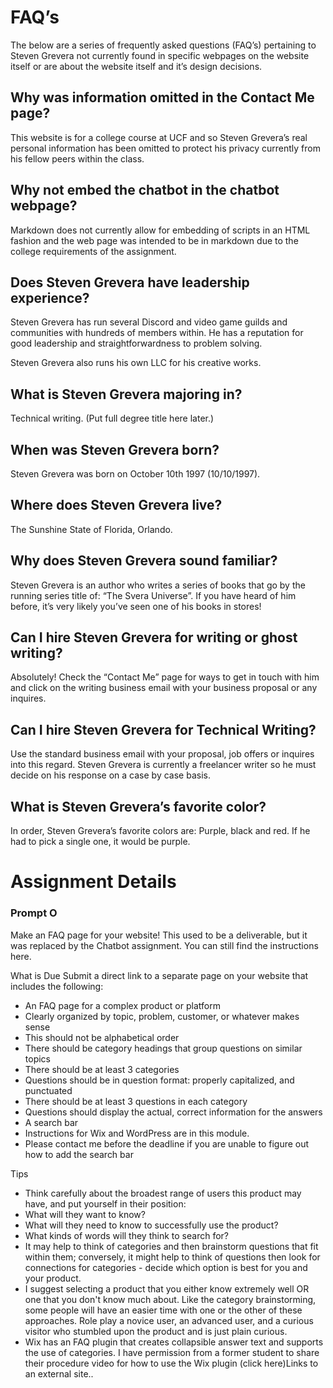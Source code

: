 
# FAQ’s

The below are a series of frequently asked questions (FAQ’s) pertaining to Steven Grevera not currently found in specific webpages on the website itself or are about the website itself and it’s design decisions. 

## Why was information omitted in the Contact Me page?

This website is for a college course at UCF and so Steven Grevera’s real personal information has been omitted to protect his privacy currently from his fellow peers within the class. 

## Why not embed the chatbot in the chatbot webpage?  

Markdown does not currently allow for embedding of scripts in an HTML fashion and the web page was intended to be in markdown due to the college requirements of the assignment. 

## Does Steven Grevera have leadership experience?

Steven Grevera has run several Discord and video game guilds and communities with hundreds of members within. He has a reputation for good leadership and straightforwardness to problem solving. 

Steven Grevera also runs his own LLC for his creative works. 


## What is Steven Grevera majoring in? 

Technical writing. (Put full degree title here later.) 

## When was Steven Grevera born? 

Steven Grevera was born on October 10th 1997 (10/10/1997). 

## Where does Steven Grevera live? 

The Sunshine State of Florida, Orlando. 

## Why does Steven Grevera sound familiar? 

Steven Grevera is an author who writes a series of books that go by the running series title of: “The Svera Universe”. If you have heard of him before, it’s very likely you’ve seen one of his books in stores! 

## Can I hire Steven Grevera for writing or ghost writing? 

Absolutely! Check the “Contact Me” page for ways to get in touch with him and click on the writing business email with your business proposal or any inquires. 

## Can I hire Steven Grevera for Technical Writing? 

Use the standard business email with your proposal, job offers or inquires into this regard. Steven Grevera is currently a freelancer writer so he must decide on his response on a case by case basis. 

## What is Steven Grevera’s favorite color? 

In order, Steven Grevera’s favorite colors are: Purple, black and red. If he had to pick a single one, it would be purple. 

# Assignment Details 

### Prompt O 

Make an FAQ page for your website! This used to be a deliverable, but it was replaced by the Chatbot assignment. You can still find the instructions here.

What is Due
Submit a direct link to a separate page on your website that includes the following:
* An FAQ page for a complex product or platform
* Clearly organized by topic, problem, customer, or whatever makes sense
* This should not be alphabetical order
* There should be category headings that group questions on similar topics
* There should be at least 3 categories
* Questions should be in question format: properly capitalized, and punctuated
* There should be at least 3 questions in each category
* Questions should display the actual, correct information for the answers
* A search bar
* Instructions for Wix and WordPress are in this module.
* Please contact me before the deadline if you are unable to figure out how to add the search bar
 
Tips
* Think carefully about the broadest range of users this product may have, and put yourself in their position:
* What will they want to know?
* What will they need to know to successfully use the product?
* What kinds of words will they think to search for?
* It may help to think of categories and then brainstorm questions that fit within them; conversely, it might help to think of questions then look for connections for categories - decide which option is best for you and your product.
* I suggest selecting a product that you either know extremely well OR one that you don't know much about. Like the category brainstorming, some people will have an easier time with one or the other of these approaches. Role play a novice user, an advanced user, and a curious visitor who stumbled upon the product and is just plain curious.
* Wix has an FAQ plugin that creates collapsible answer text and supports the use of categories. I have permission from a former student to share their procedure video for how to use the Wix plugin (click here)Links to an external site..

